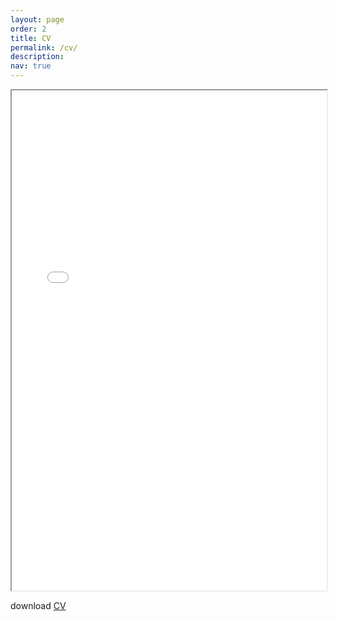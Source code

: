 ```yaml
---
layout: page
order: 2
title: CV
permalink: /cv/
description:
nav: true
---
```


<iframe src="../assets/pdf/XingyingHuang-CV-Dec2022.pdf" height="800" width="100%"></iframe>

download [CV](../assets/pdf/XingyingHuang-CV-Dec2022.pdf)
